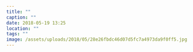 ```yaml
---
title: ""
caption: ""
date: 2018-05-19 13:25
location: ""
tags: ""
image: /assets/uploads/2018/05/28e26fbdc46d07d5fc7a4973da9f0ff5.jpg
---
```

